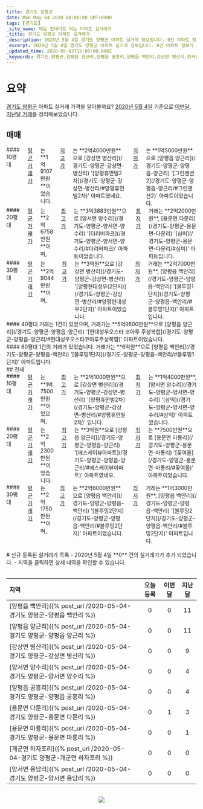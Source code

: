 ```yaml
---
title: 경기도 양평군
date: Mon May 04 2020 00:00:00 GMT+0900
tags: [경기도]
_site_name: 매일 업데이트 되는 아파트 실거래가
_title: 경기도 양평군 아파트 실거래가
_description: 2020년 5월 4일 경기도 양평군 아파트 실거래 정보입니다. 9건 아파트 정보가 있습니다.
_excerpt: 2020년 5월 4일 경기도 양평군 아파트 실거래 정보입니다. 9건 아파트 정보가 있습니다.
_updated_time: 2020-05-03T15:00:00.000Z
_keywords: 경기도,양평군,양평읍 양근리,양평읍 공흥리,양평읍 백안리,강상면 병산리,양서면 양수리,용문면 마룡리,용문면 다문리,양서면 용담리,개군면 하자포리
---
```



# 요약
<ins>경기도 양평군</ins> 아파트 실거래 가격을 알아볼까요? <ins>2020년 5월 4일</ins> 기준으로 <ins>이번달, 지난달 거래</ins>를 정리해보았습니다.

## 매매
<div class="container">
<div class="six columns" markdown="1">
#### 10평대
<ins>평균 거래가</ins>는 **1억9107만원**이었습니다. <ins>최고가</ins>는 **2억4000만원**으로 [강상면 병산리](/경기도-양평군-강상면-병산리) '[양평휴먼빌2차](/경기도-양평군-강상면-병산리/#양평휴먼빌2차)' 아파트였네요. <ins>최저가</ins>는 **1억5000만원**으로 [양평읍 양근리](/경기도-양평군-양평읍-양근리) '[그린맨션2](/경기도-양평군-양평읍-양근리/#그린맨션2)' 아파트이었습니다.
</div>
<div class="six columns" markdown="1">
#### 20평대
<ins>평균 거래가</ins>는 **2억6758만원**이며, <ins>최고가</ins>는 **3억3883만원**으로 [양서면 양수리](/경기도-양평군-양서면-양수리) '[더리버파크](/경기도-양평군-양서면-양수리/#더리버파크)' 아파트이었습니다. <ins>최저가</ins> 거래는 **2억2000만원**, [용문면 다문리](/경기도-양평군-용문면-다문리) '[심미](/경기도-양평군-용문면-다문리/#심미)' 아파트입니다.
</div>
</div>
<div class="container">
<div class="six columns" markdown="1">
#### 30평대
<ins>평균 거래가</ins>는 **2억9044만원**이며, <ins>최고가</ins>는 **3억원**으로 [강상면 병산리](/경기도-양평군-강상면-병산리) '[양평현대성우(2단지)](/경기도-양평군-강상면-병산리/#양평현대성우2단지)' 아파트이었습니다. <ins>최저가</ins> 거래는 **2억7000만원**, [양평읍 백안리](/경기도-양평군-양평읍-백안리) '[블루밍1단지](/경기도-양평군-양평읍-백안리/#블루밍1단지)' 아파트입니다.
</div>
<div class="six columns" markdown="1">
#### 40평대
거래는 1건이 있었으며, 거래가는 **5억9500만원**으로 [양평읍 양근리](/경기도-양평군-양평읍-양근리) '[현대성우오스타 코아루 주상복합](/경기도-양평군-양평읍-양근리/#현대성우오스타코아루주상복합)' 아파트이었습니다.
</div>
</div>
<div class="container">
<div class="twelve columns" markdown="1">
#### 60평대
1건의 거래가 있었습니다. 거래가는 **6억원**으로 [양평읍 백안리](/경기도-양평군-양평읍-백안리) '[블루밍1단지](/경기도-양평군-양평읍-백안리/#블루밍1단지)' 아파트입니다.
</div>
</div>
## 전세
<div class="container">
<div class="six columns" markdown="1">
#### 10평대
<ins>평균 거래가</ins>는 **1억7500만원**이었으며, <ins>최고가</ins>는 **2억1000만원**으로 [강상면 병산리](/경기도-양평군-강상면-병산리) '[양평휴먼빌2차](/경기도-양평군-강상면-병산리/#양평휴먼빌2차)' 입니다. <ins>최저가</ins>는 **1억4000만원**, [양서면 양수리](/경기도-양평군-양서면-양수리) '[삼익](/경기도-양평군-양서면-양수리/#삼익)' 아파트였습니다.
</div>
<div class="six columns" markdown="1">
#### 20평대
<ins>평균 거래가</ins>는 **2억2300만원**이었습니다. <ins>최고가</ins>는 **3억원**으로 [양평읍 양근리](/경기도-양평군-양평읍-양근리) '[에스케이뷰아파트](/경기도-양평군-양평읍-양근리/#에스케이뷰아파트)' 아파트였네요. <ins>최저가</ins>는 **7500만원**으로 [용문면 마룡리](/경기도-양평군-용문면-마룡리) '[꽃여울](/경기도-양평군-용문면-마룡리/#꽃여울)' 아파트이었습니다.
</div>
</div>
<div class="container">
<div class="twelve columns" markdown="1">
#### 30평대
<ins>평균 거래가</ins>는 **2억1750만원**이며, <ins>최고가</ins>는 **2억6000만원**으로 [양평읍 백안리](/경기도-양평군-양평읍-백안리) '[블루밍2단지](/경기도-양평군-양평읍-백안리/#블루밍2단지)' 아파트이었습니다. <ins>최저가</ins> 거래는 **1억3000만원**, [양평읍 백안리](/경기도-양평군-양평읍-백안리) '[블루밍2단지](/경기도-양평군-양평읍-백안리/#블루밍2단지)' 아파트입니다.
</div>
</div>


<br>
# 신규 등록된 실거래가 목록
- 2020년 5월 4일 **0** 건의 실거래가가 추가 되었습니다.
- 지역을 클릭하면 상세 내역을 확인할 수 있습니다.
<br><br>

| 지역 | 오늘 등록 | 이번달 | 지난달 |
|:---|:---:|:---:|:---:|
| [양평읍 백안리]({% post_url /2020-05-04-경기도 양평군-양평읍 백안리 %}) | 0 | 0 | 11|
| [양평읍 양근리]({% post_url /2020-05-04-경기도 양평군-양평읍 양근리 %}) | 0 | 0 | 11|
| [강상면 병산리]({% post_url /2020-05-04-경기도 양평군-강상면 병산리 %}) | 0 | 0 | 9|
| [양서면 양수리]({% post_url /2020-05-04-경기도 양평군-양서면 양수리 %}) | 0 | 0 | 4|
| [양평읍 공흥리]({% post_url /2020-05-04-경기도 양평군-양평읍 공흥리 %}) | 0 | 0 | 4|
| [용문면 다문리]({% post_url /2020-05-04-경기도 양평군-용문면 다문리 %}) | 0 | 1 | 3|
| [용문면 마룡리]({% post_url /2020-05-04-경기도 양평군-용문면 마룡리 %}) | 0 | 0 | 1|
| [개군면 하자포리]({% post_url /2020-05-04-경기도 양평군-개군면 하자포리 %}) | 0 | 0 | 0|
| [양서면 용담리]({% post_url /2020-05-04-경기도 양평군-양서면 용담리 %}) | 0 | 0 | 0|

<p align="center"><br><img src="https://via.placeholder.com/700x120"><br></p>
